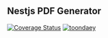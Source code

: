 ## Nestjs PDF Generator
[![Coverage Status](https://coveralls.io/repos/github/toondaey/nestjs-pdf/badge.svg?branch=master)](https://coveralls.io/github/toondaey/nestjs-pdf?branch=master) [![toondaey](https://circleci.com/gh/toondaey/nestjs-pdf/tree/master.svg?style=shield)](https://circleci.com/gh/toondaey/circleci/nestjs-pdf/tree/master)
